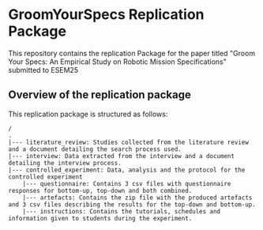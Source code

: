 # GroomYourSpecs Replication Package

This repository contains the replication Package for the paper titled "Groom Your Specs: An Empirical Study on Robotic Mission Specifications" submitted to ESEM25

## Overview of the replication package

This replication package is structured as follows:

```
/
.
|--- literature_review: Studies collected from the literature review and a document detailing the search process used.
|--- interview: Data extracted from the interview and a document detailing the interview process.
|--- controlled_experiment: Data, analysis and the protocol for the controlled experiment
    |--- questionnaire: Contains 3 csv files with questionnaire responses for bottom-up, top-down and both combined.
    |--- artefacts: Contains the zip file with the produced artefacts and 3 csv files describing the results for the top-down and bottom-up.
    |--- instructions: Contains the tutorials, schedules and information given to students during the experiment.
```
